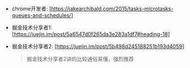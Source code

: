 * chrome开发者: [<https://jakearchibald.com/2015/tasks-microtasks-queues-and-schedules/>]
* 掘金技术分享者1: [<https://juejin.im/post/5a6547d0f265da3e283a1df7#heading-18>]
* 掘金技术分享者2: [<https://juejin.im/post/5b498d245188251b193d4059>]

    >掘金技术分享者2讲的比较通俗易懂，强烈推荐
